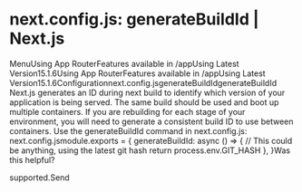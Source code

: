 # next.config.js: generateBuildId | Next.js

<p>MenuUsing App RouterFeatures available in /appUsing Latest Version15.1.6Using App RouterFeatures available in /appUsing Latest Version15.1.6Configurationnext.config.jsgenerateBuildIdgenerateBuildId
Next.js generates an ID during next build to identify which version of your application is being served. The same build should be used and boot up multiple containers.
If you are rebuilding for each stage of your environment, you will need to generate a consistent build ID to use between containers. Use the generateBuildId command in next.config.js:
next.config.jsmodule.exports = {
generateBuildId: async () =&gt; {
// This could be anything, using the latest git hash
return process.env.GIT_HASH
},
}Was this helpful?</p>
<p>supported.Send</p>
